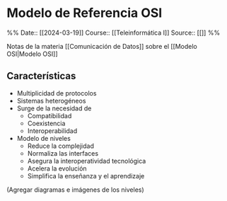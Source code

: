# Modelo de Referencia OSI

%%
Date:: [[2024-03-19]]
Course:: [[Teleinformática I]]
Source:: [[]]
%%

Notas de la materia [[Comunicación de Datos]] sobre el [[Modelo OSI|Modelo OSI]]

## Características
- Multiplicidad de protocolos
- Sistemas heterogéneos
- Surge de la necesidad de
	- Compatibilidad
	- Coexistencia
	- Interoperabilidad
- Modelo de niveles
	- Reduce la complejidad
	- Normaliza las interfaces
	- Asegura la interoperatividad tecnológica
	- Acelera la evolución
	- Simplifica la enseñanza y el aprendizaje

(Agregar diagramas e imágenes de los niveles)
